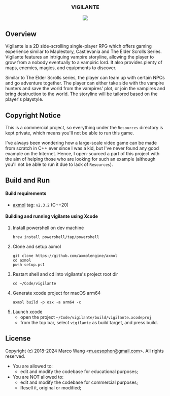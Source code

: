 <div align="center">
<h3>VIGILANTE</h3>
<img src="/Documentation/images/explore3.png">
</div>

## Overview
Vigilante is a 2D side-scrolling single-player RPG which offers gaming experience similar to Maplestory, Castlevania and The Elder Scrolls Series. Vigilante features an intriguing vampire storyline, allowing the player to grow from a nobody eventually to a vampiric lord. It also provides plenty of maps, enemies, magics, and equipments to discover.

Similar to The Elder Scrolls series, the player can team up with certain NPCs and go adventure together. The player can either take side with the vampire hunters and save the world from the vampires' plot, or join the vampires and bring destruction to the world. The storyline will be tailored based on the player's playstyle.

## Copyright Notice
This is a commercial project, so everything under the `Resources` directory is kept private, which means you'll not be able to run this game.

I've always been wondering how a large-scale video game can be made from scratch in C++ ever since I was a kid, but I've never found any good example on the Internet. Hence, I open-sourced a part of this project with the aim of helping those who are looking for such an example (although you'll not be able to run it due to lack of `Resources`).

## Build and Run

#### Build requirements
* [axmol](https://github.com/axmolengine/axmol) tag: `v2.3.2` (C++20)

#### Building and running vigilante using Xcode
1. Install powershell on dev machine
   ```shell
   brew install powershell/tap/powershell
   ```
2. Clone and setup axmol
   ```shell
   git clone https://github.com/axmolengine/axmol
   cd axmol
   pwsh setup.ps1
   ```
3. Restart shell and cd into vigilante's project root dir
   ```shell
   cd ~/Code/vigilante
   ```
4. Generate xcode project for macOS arm64
   ```shell
   axmol build -p osx -a arm64 -c
   ```
5. Launch xcode
   - open the project `~/Code/vigilante/build/vigilante.xcodeproj`
   - from the top bar, select `vigilante` as build target, and press build.

## License
Copyright (c) 2018-2024 Marco Wang \<m.aesophor@gmail.com\>. All rights reserved.

* You are allowed to:
  - edit and modify the codebase for educational purposes;
* You are NOT allowed to:
  - edit and modify the codebase for commercial purposes;
  - Resell it, original or modified;

